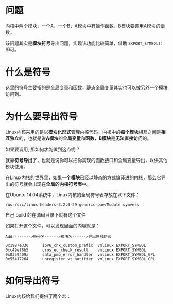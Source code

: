 
# 问题

内核中两个模块，一个A，一个B，A模块中有操作函数，B模块要调用A模块的函数。

该问题其实是**模块符号**导出问题，实现该功能比较简单，借助 `EXPORT_SYMBOL()` 即可。

# 什么是符号

这里的符号主要指的是全局变量和函数，静态全局变量其实也可以被另外一个模块访问到。

# 为什么要导出符号

Linux内核采用的是以**模块化形式**管理内核代码。内核中的**每个模块**相互之间是**相互独立**的，也就是说**A模块**的**全局变量**和**函数**，**B模块**是**无法直接访问**的。

如果要调用, 那如何才能做到这点呢？

就靠**符号导出**了，也就是说你可以把你实现的函数接口和全局变量导出，以供其他模块使用。

在Linux内核的世界里，如果**一个模块**已经以静态的方式编译进的内核，那么它导出的符号就会出现在**全局的内核符号表**中。

在Ubuntu 14.04系统中，Linux内核的全局符号表存放在以下文件：

```
/usr/src/linux-headers-3.2.0-29-generic-pae/Module.symvers
```

自己 build 的在源码目录下就有这个文件


如果打开这个文件，可以发现里面的内容就是：

```
Addr------->符号名------>模块名------>导出符号的宏
```

```
0x1987e330      ipv6_chk_custom_prefix  vmlinux EXPORT_SYMBOL
0xc49ef8b5      cros_ec_check_result    vmlinux EXPORT_SYMBOL
0x8359409a      sata_pmp_error_handler  vmlinux EXPORT_SYMBOL_GPL
0x55417264      unregister_vt_notifier  vmlinux EXPORT_SYMBOL_GPL
```

# 如何导出符号

Linux内核给我们提供了两个宏：